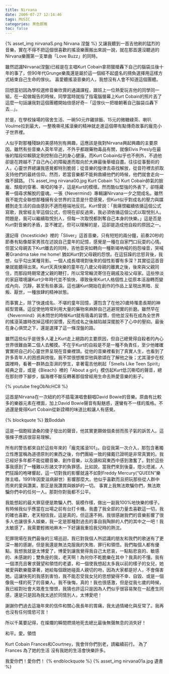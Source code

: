 ```yaml
---
title: Nirvana
date: 2006-07-27 12:14:46
tags: MUSIC
categories: 黑色膠捲
toc: false
---
```

{% asset_img nirvanaS.png Nirvana 涅盤 %}
又讓我聽到一首吉他刷的猛烈的音樂，實在不得不把這個很喜歡的搖滾樂團搬出來說一說，就在那首還沒聽過的Nirvana樂團第一支單曲「Love Buzz」的同時。

雖然認識Nirvana(涅盤)已經是在主唱Kurt Cobain拿把獵槍轟下自己的腦袋瓜後十年的事了，但90年代Grunge樂風還是屬於這一個經不起盛名的揹負選擇用這樣方式結束自己生命的傢伙。 喜愛聽搖滾音樂的人，我想沒有人會不知道這個團體。
<!-- more -->
回想當初因為學校選修音樂欣賞的通識課程，跟班上一位熱愛玩吉他的同學同一組，在一起做報告的時候，同學當時就指了指電腦螢幕上Kurt Cobain的照片丟了這麼一句話讓我對這個團體開始倍感好奇─「這傢伙一把槍朝著自己腦袋瓜轟下去...」。

於是，在學校操場的宿舍生活、一碗50元炸雞排飯、15元的微糖綠茶、喇叭Voulme拉到最大，一整晚嘶吼搖滾樂的精神就走進這個帶有點傳奇故事的龐克小子世界裡。

人似乎對那種殘缺的美感特別有興趣，這應該是我對Nirvana興起興趣的主要原因。雖然有些音樂人英年早逝，不外乎都跟藥物毒品有關，就像Elvis Presly在最後的階段仰賴鎮定劑控制自己的身心健康。而Kurt Cobain似乎也不例外，不過他卻是在跨越不了自己內心的障礙進而取向於大麻最後舉槍自盡。往往從事藝術的人，心靈世界總讓我感覺都特別脆弱；從音樂的旋律去尋找解放，從音符裡去抓取支持他們的最終信仰。然而，若當音樂都不能夠救續他們的時候，他們就會走向一條不歸路。
{% asset_img nirvana00.jpg Kurt Cobain %}
Kurt Cobain帥氣的臉龐、頹廢的穿著、嘶啞的嗓子，這是Kurt的模樣。然而酷似堅強的外表下，卻隱藏著一個尋求解脫的靈魂。一張《Nevermind》專輯讓Nirvana一夕之間成名。雖然我不能完全聯想那種擁有全世界的注意是什麼感覺，但Kurt似乎對成名的壓力與媒體剝走生活的自由感到不適而極端地反抗。Kurt曾說：「我痛恨繼續依循這個公式寫歌，我曾經主宰這個公式，但現在卻反過來，我必須依循這個公式以取悅別人。問題是，我可以繼續取悅別人，但每一次取悅都剝奪自己本身的快樂。」這是否是Kurt對音樂的矛盾，並不確定。但可以理解的是，這卻是造成他自殺的原因之一。

還記得《Incesticide》裡的「Sliver」這首音樂，只有短短的兩分鐘，前奏20秒的節奏有點像鄰家男孩在述說自己童年的記憶，感覺是一種在自家門口玩耍的心情。但當父母親丟下Kurt離去的同時，吉他音突如轉向一種斯竭吶喊的抱怨噪音，哭喊著Grandma take me home! 猶如Kurt對父母親的怨恨。在這狂躁的忿怒背後，我想，似乎勾出某種背影。一個人成長環境對後來的個性影響有多深？其實從這首音樂就能聽得出來。Kurt天真快樂的童年在八歲父母親的離異之後，後來與父親同住，而那段時期常遭父親的鞭打，所以常常輪流寄住在親戚及祖父母家。這些慘淡的家庭環境讓Kurt少年時代並不愉快，導致後來Kurt人格個性上從原本活潑轉而變成內向、沉靜，甚至有些暴淚。這也讓Kurt開始在創作的作品上呈現出黑暗、反叛、厭世，一種放肆的精神狀態。

而事實上，除了快速成名、不堪的童年回憶，還包含了在他20歲時罹患長期的神經型胃痛。這促使他時常利用大量的藥物來麻醉自己逃避現實的折磨。雖然早在《Nevermind》尚未問世的時候Kurt就有吸毒的習慣，但他並沒有在成為全世界的搖滾英雄時改掉這樣的習慣，反而成名之後越陷越深擺脫不了心中的壓抑。最後在身心俱焚之下，還是選擇了這一條涅盤的路。

雖然這些似乎是很多人灌上Kurt走上絕路的主要原因，但自己總覺得自殺者的內心世界很難由第二個人去觸摸。不在乎Kurt的自殺是不是一種不負責任，至少他確確實實把自己的心靈世界呈現在音樂裡頭。從他的音樂裡看到了真實人生，也看到了許多青年人的困惑與徬徨。我不禁很想推崇他與歌頌在了解他之後；尤其漫步在校園裡時，看著一群熱血澎湃的學生，拿著電吉他刷起「Smells Like Teen Spirit」經典之音，或是《Bleach》裡的「About a girl」模仿起Kurt低沉嘶啞的聲音，總在那刻停下腳步，腦海裡不斷反轉著那個曾經用生命去熱愛音樂的影子。

{% youtube fregObNcHC8 %}

這首是Nirvana在一次紐約的不插電演唱會翻唱David Bowie的音樂。原曲有比較多的樂器元素在裡面，加上David Bowie聲音有點魅惑，還蠻有不一樣的風格。不過還是覺得Kurt Cobain從新詮釋的味道比較讓人有感覺。

{% blockquote %}
致Boddah

這是一個飽經滄桑的傻子發出的聲音，他其實更願做個柔弱而孩子氣的訴苦人。這張條子應該很容易理解。

所有的警告都來自於這些年來的「龐克搖滾101」。自從我第一次介入，那包含著獨立性應當稱為道德原則的東西之後，你們團結一致的擁戴已證明是非常真實的。我已經好多年都不能從聽音樂、創作音樂，以及讀和寫東西中感到激奮了。對於這些事我感到了一種難以形諸文字的負罪感。比如說，當我們來到後臺，燈火熄滅，人們狂躁的咆哮響起，這一切對我的影響就遠不如對Freddy Mercury(“QUEEN”樂隊主唱，1991年因愛滋病辭世）影響那麼大。他似乎喜歡而且把玩那些從人群中而來的愛與讚美，那正是我讚賞與嫉妒的一切。 事實上我無法欺騙你們，無法欺騙你們中的任何一人。那對你對我都不公平。

我能想起的最大罪惡便是欺騙人們、裝模作樣，做出一副我100%地快樂的樣子。有時候我似乎應當在出場之前有台打卡機。我盡了我全部的力量去喜歡這一切，我的確也喜歡，老天相信我，這是真的，但這還不夠。我很感謝我們的音樂影響了很多人也讓很多人娛樂，我一定是那種對過去的事自我陶醉的人們的其中之一吧！我太敏感了，我需要輕微地麻木一下好讓我重拾我兒時的熱沈。

犯罪現場在我們最後的三場巡迴，我已對我個人所認識的朋友和我們的歌迷有了更深一層的感謝，但是我還是無法克服我的失敗、罪行和領悟。我們每個人都有優點，我想我就是太博愛了，博愛到讓我覺得我自己太悲哀，一點點悲哀的、敏感的、未感謝的；雙魚座的我，老天啊！為何你不乾脆樂在其中？我真的不懂。我有一個漂亮且奢求聲望和領悟的老婆，和一個使我想起太多我以前的樣子的女兒，她被愛與歡樂籠罩著，她給每個跟她碰面人親切的吻，因為大家都是好人，不會傷害她。這讓快死的我感到害怕，我不能忍受我女兒的思想變得不幸、自毀、或是一個像我一樣的死了的音樂人。我不後悔，真的！我也很感激，但是從我七歲的時候，我已經對社會大眾產生憎恨，我猜也許這只是因為人們似乎很容易聚在一起產生同感，還是只是因為我太過於同情別人，太博愛吧！

謝謝你們過去這幾年來的信件和關心我長年的胃痛，我太過情緒化與反常了。我再也沒有任何情慾可言！

所以千萬要記得，在燦爛的瞬間燃燒地死去總比最後無聲無息的消失好！

和平。愛。領悟

Kurt Cobain Frances和Courtney，我會伴你們到老，請繼續前行。 為了Frances 為了她的生活 沒有我她的生活會快樂許多。

我愛你們！愛你們！
{% endblockquote %}
{% asset_img nirvana01a.jpg 遺書 %}